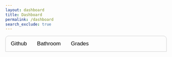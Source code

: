 ```yaml
---
layout: dashboard
title: Dashboard
permalink: /dashboard
search_exclude: true
---
```


<link rel="stylesheet" href="https://cdnjs.cloudflare.com/ajax/libs/animate.css/4.1.1/animate.min.css"/>

<style>
    body {
        font-family: Arial;
    }

    /* Style the tab */
    .tab {
        overflow: hidden;
        border: 1px solid #cccccc;
        background-color: transparent;
        border-top-right-radius: 10px;
        border-top-left-radius: 10px;
    }

    /* Style the buttons inside the tab */
    .tab button {
        background-color: inherit;
        float: left;
        border: none;
        outline: none;
        cursor: pointer;
        padding: 14px 16px;
        transition: 0.3s;
        font-size: 17px;
    }

    /* Change background color of buttons on hover */
    .tab button:hover {
        background-color: #5d5d5d !important;
    }

    /* Create an active/current tablink class */
    .tab button.active {
        background-color: #373737 !important;
    }

    /* Style the tab content */
    .tabcontent {
        display: none;
        padding: 6px 12px;
        border: 1px solid #ccc;
        border-bottom-right-radius: 10px;
        border-bottom-left-radius: 10px;
        border-top: none;
    }

    .container {
        display: flex;
        justify-content: left;
        width: 100%;
        max-width: 1200px;
        /* padding: 20px; */
        padding-bottom: 20px;
        padding-top: 20px;
        box-sizing: border-box;
    }

    .profile {
        display: flex;
        align-items: flex-start;
        max-width: 800px;
        width: 100%;
        background-color: #2c3e50;
        padding: 20px;
        border-radius: 10px;
        box-shadow: 0 0 10px rgba(0, 0, 0, 0.1);
    }

    .left-side {
        display: flex;
        flex-direction: column;
        align-items: flex-start;
        margin-right: 20px;
    }

    .avatar {
        border-radius: 50%;
        width: 100px;
        height: 100px;
        margin-bottom: 20px;
    }

    .modal {
        display: none;
        position: fixed;
        z-index: 1;
        left: 0;
        top: 0;
        width: 100%;
        height: 100%;
        overflow: auto;
        background-color: rgba(0, 0, 0, 0.4);
        /* Semi-transparent black background */
        padding-top: 60px;
    }

    .modal-content {
        background-color: #3c4e60;
        /* Same background color as .profile */
        margin: 5% auto;
        padding: 20px;
        border: 1px solid #888888;
        width: 80%;
        border-radius: 10px;
        /* Rounded corners */
        box-shadow: 0 0 10px rgba(255, 0, 0, 0.5);
        /* Red shadow for alert effect */
    }

    .close {
        color: #aaa;
        float: right;
        font-size: 28px;
        font-weight: bold;
    }

    .close:hover,
    .close:focus {
        color: black;
        text-decoration: none;
        cursor: pointer;
    }
</style>

<div class="tab">
    <button class="tablinks" onclick="openTab(event, 'Github')">Github</button>
    <button class="tablinks" onclick="openTab(event, 'Bathroom')">Bathroom</button>
    <button class="tablinks" onclick="openTab(event, 'Grades')">Grades</button>
</div>

<div id="Github" class="tabcontent">
    <h3 style="padding-left: 32px;" class="animate__animated animate__fadeIn">Github</h3>
    <!-- Modal Structure -->
    <div id="dataModal" class="modal">
        <div class="modal-content">
            <span class="close">&times;</span>
            <pre id="modalData"></pre>
        </div>
    </div>
    <!-- Analytics Page -->
    <!-- Analytics Page -->
    <div class="container animate__animated animate__fadeIn">
        <div id="profile" class="profile">
            <div class="left-side">
                <img id="avatar" class="avatar" src="" alt="User Avatar">
                <p id="username"></p>
            </div>
            <div class="details">
                <p id="profile-url"></p>
                <p id="issues-count"></p>
                <p id="prs-count"></p>
                <p id="commits-count"></p>
                <p id="repos-url"></p>
                <p id="public-repos"></p>
                <p id="public-gists"></p>
                <p id="followers"></p>
                <p id="following"></p>
            </div>
        </div>
        <!-- Commit cards will be inserted here -->
        <div id="commitCardsContainer" style="margin-top: 20px;"></div>
    </div>
</div>

<!-- Bathroom Tab -->
<div id="Bathroom" class="tabcontent">
    <h3 style="padding-left: 32px;" class="animate__animated animate__fadeIn">Bathroom</h3>
    <div class="container">
        <div class="components">
            <table>
                <thead>
                    <tr>
                        <th>Statistic</th>
                        <th>Value</th>
                    </tr>
                </thead>
                <tbody>
                    <tr>
                        <td>Average Duration (minutes)</td>
                        <td id="avg-duration">placeholder</td>
                    </tr>
                    <tr>
                        <td>Number of Times Gone</td>
                        <td id="num-times">placeholder</td>
                    </tr>
                </tbody>
            </table>
            <canvas id="bathroomChart" width="400" height="200"></canvas>
        </div>
    </div>
</div>

<!-- Grades Tab -->
<div id="Grades" class="tabcontent">
    <h3 style="padding-left: 32px;" class="animate__animated animate__fadeIn">Grades</h3>
    <div class="container">
        <div class="components">
            <table id="gradesTable" class="styled-table">
                <thead>
                    <tr>
                        <th>Assignment</th>
                        <th>Grade</th>
                    </tr>
                </thead>
                <tbody>
                    <!-- Dynamic content will be inserted here -->
                </tbody>
            </table>
            <label for="assignmentSelect">Choose an Assignment:</label>
            <select id="assignmentSelect"></select>
            <!-- Box and Whisker Plot Section -->
            <div class="chart-section" id="boxPlotSection">
                <h2>📦 Box and Whisker Plot</h2>
                <div id="boxPlot"></div>
            </div>
            <div class="chart-section" id="userGradeSection">
                <h2>🎓 Your Grade</h2>
                <p id="userGrade">Loading your grade...</p>
            </div>
        </div>
    </div>
</div>

<script>
    function openTab(evt, tabName) {
        var i, tabcontent, tablinks;
        tabcontent = document.getElementsByClassName("tabcontent");
        for (i = 0; i < tabcontent.length; i++) {
            tabcontent[i].style.display = "none";
        }
        tablinks = document.getElementsByClassName("tablinks");
        for (i = 0; i < tablinks.length; i++) {
            tablinks[i].className = tablinks[i].className.replace(" active", "");
        }
        document.getElementById(tabName).style.display = "block";
        evt.currentTarget.className += " active";
    }
</script>

<script type="module">
    import { pythonURI, fetchOptions } from '{{ site.baseurl }}/assets/js/api/config.js';

    const profileLinksUrl = `${pythonURI}/api/analytics/github/user/profile_links`;
    const userProfileUrl = `${pythonURI}/api/analytics/github/user`;
    const commitsUrl = `${pythonURI}/api/analytics/github/user/commits`;
    const prsUrl = `${pythonURI}/api/analytics/github/user/prs`;
    const issuesUrl = `${pythonURI}/api/analytics/github/user/issues`;

    async function fetchData() {
        try {
            const profileLinksRequest = fetch(profileLinksUrl, fetchOptions);
            const userProfileRequest = fetch(userProfileUrl, fetchOptions);
            const commitsRequest = fetch(commitsUrl, fetchOptions);
            const prsRequest = fetch(prsUrl, fetchOptions);
            const issuesRequest = fetch(issuesUrl, fetchOptions);

            const [profileLinksResponse, userProfileResponse, commitsResponse, prsResponse, issuesResponse] = await Promise.all([
                profileLinksRequest,
                userProfileRequest,
                commitsRequest,
                prsRequest,
                issuesRequest
            ]);

            if (!profileLinksResponse.ok || !userProfileResponse.ok || !commitsResponse.ok || !prsResponse.ok || !issuesResponse.ok) {
                throw new Error('Failed to fetch one or more resources');
            }

            const profileLinks = await profileLinksResponse.json();
            const userProfile = await userProfileResponse.json();
            const commitsData = await commitsResponse.json();
            const prsData = await prsResponse.json();
            const issuesData = await issuesResponse.json();

            const commitsArray = commitsData.details_of_commits || [];
            const commitsCount = commitsData.total_commit_contributions || 0;
            const prsArray = prsData.pull_requests || [];
            const prsCount = prsArray.length || 0;
            const issuesArray = issuesData.issues || [];
            const issuesCount = issuesArray.length || 0;

            const username = userProfile.login || 'N/A';
            const profileUrl = profileLinks.profile_url || 'N/A';
            const avatarUrl = userProfile.avatar_url || '';
            const publicReposUrl = profileLinks.repos_url || 'N/A';
            const publicRepos = userProfile.public_repos || 'N/A';
            const publicGists = userProfile.public_gists || 'N/A';
            const followers = userProfile.followers || 'N/A';
            const following = userProfile.following || 'N/A';

            document.getElementById('avatar').src = avatarUrl;
            document.getElementById('username').textContent = `Username: ${username}`;
            document.getElementById('profile-url').innerHTML = `Profile URL: <a href="${profileUrl}" target="_blank">${profileUrl}</a>`;
            document.getElementById('public-repos').textContent = `Public Repos: ${publicRepos}`;
            document.getElementById('public-gists').textContent = `Public Gists: ${publicGists}`;
            document.getElementById('followers').textContent = `Followers: ${followers}`;
            document.getElementById('following').textContent = `Following: ${following}`;

            document.getElementById('commits-count').innerHTML = '<a href="#" class="info-link"><i class="fas fa-info-circle info-icon"></i></a>' + `Commits: ${commitsCount}`;
            document.querySelector('#commits-count .info-link').addEventListener('click', (event) => {
                event.preventDefault();
                showModal(commitsArray);
            });

            document.getElementById('prs-count').innerHTML = '<a href="#" class="info-link"><i class="fas fa-info-circle info-icon"></i></a>' + `Pull Requests: ${prsCount}`;
            document.querySelector('#prs-count .info-link').addEventListener('click', (event) => {
                event.preventDefault();
                showModal(prsArray);
            });

            document.getElementById('issues-count').innerHTML = '<a href="#" class="info-link"><i class="fas fa-info-circle info-icon"></i></a>' + `Issues: ${issuesCount}`;
            document.querySelector('#issues-count .info-link').addEventListener('click', (event) => {
                event.preventDefault();
                showModal(issuesArray);
            });

            // 🔽 Add this to render commit cards beneath profile
            console.log("Sample commit:", commitsArray[0]);

            renderCommitCards(commitsArray, username);

        } catch (error) {
            console.error('Error fetching data:', error);
        }
    }

    function renderCommitCards(commitsArray, username) {
        const container = document.getElementById("commitCardsContainer");
        container.innerHTML = ""; // Clear old cards

        if (!commitsArray.length) {
            container.innerHTML = `<p>No recent commits found.</p>`;
            return;
        }

        // Flatten all commits from contributions.nodes
        let allCommits = [];
        for (const item of commitsArray) {
            const repo = item.repository?.nameWithOwner || "Unknown Repo";
            const nodes = item.contributions?.nodes || [];

            for (const node of nodes) {

                console.log("Commit node:", node);

                allCommits.push({
                    repo,
                    message: `🧾 ${node.commitCount} commit${node.commitCount > 1 ? 's' : ''}`,

                    date: node.occurredAt || node.committedDate || node.pushedDate || "Unknown date"
                });
            }
        }

        // Sort by date (most recent first)
        allCommits.sort((a, b) => new Date(b.date) - new Date(a.date));

        // Render top 10
        allCommits.slice(0, 10).forEach((commit, index) => {
            const card = document.createElement("div");
            card.className = "card animate__animated animate__fadeInUp";
            card.style.backgroundColor = "#34495e";
            card.style.color = "#fff";
            card.style.padding = "15px";
            card.style.borderRadius = "10px";
            card.style.marginBottom = "10px";
            card.style.boxShadow = "0 4px 6px rgba(0, 0, 0, 0.1)";
            card.style.animationDelay = `${index * 0.1}s`;

            const repoLink = document.createElement("a");
            repoLink.href = `https://github.com/${commit.repo}`;
            repoLink.target = "_blank";
            repoLink.textContent = commit.repo;
            repoLink.style.color = "#1abc9c";
            repoLink.style.textDecoration = "none";

            const message = document.createElement("p");
            message.textContent = `📝 ${commit.message}`;

            let dateStr = "Unknown time";
            const parsed = Date.parse(commit.date);
            if (!isNaN(parsed)) {
                dateStr = new Date(parsed).toLocaleString();
            }

            const dateElement = document.createElement("p");
            const dateOnly = new Date(commit.date).toLocaleDateString(undefined, {
                year: 'numeric',
                month: 'short',
                day: 'numeric'
            });
            dateElement.textContent = `📅 ${dateOnly}`;

            dateElement.style.fontSize = "0.9em";
            dateElement.style.color = "#bbb";

            card.appendChild(repoLink);
            card.appendChild(message);
            card.appendChild(dateElement);

            container.appendChild(card);
        });
    }

    function jsonToHtml(json) {
        const jsonString = JSON.stringify(json, null, 2);
        const urlPattern = /(https?:\/\/[^\s]+)/g;
        return jsonString.replace(urlPattern, '<a href="$1" target="_blank">$1</a>');
    }

    function showModal(data) {
        const modal = document.getElementById('dataModal');
        const modalData = document.getElementById('modalData');
        const closeBtn = document.getElementsByClassName('close')[0];

        modalData.innerHTML = jsonToHtml(data);
        modal.style.display = 'block';

        closeBtn.onclick = function () {
            modal.style.display = 'none';
        };

        window.onclick = function (event) {
            if (event.target == modal) {
                modal.style.display = 'none';
            }
        };
    }

    fetchData();
</script>


<script type="module" src="https://unpkg.com/ionicons@7.1.0/dist/ionicons/ionicons.esm.js"></script>
<script nomodule src="https://unpkg.com/ionicons@7.1.0/dist/ionicons/ionicons.js"></script>
<script src="https://cdn.jsdelivr.net/npm/chart.js"></script>
<script src="https://cdn.plot.ly/plotly-latest.min.js"></script>

<script type="module">
    import { pythonURI, javaURI, fetchOptions } from '{{site.baseurl}}/assets/js/api/config.js';

    function calculateAverageDuration(timeIn) {
        const visits = timeIn.split(',');
        let totalDuration = 0;
        visits.forEach(visit => {
            const [checkIn, checkOut] = visit.split('-');
            const formatTime = time => time.padStart(5, '0');
            const checkInTime = new Date('1970-01-01T' + formatTime(checkIn)).getTime();
            const checkOutTime = new Date('1970-01-01T' + formatTime(checkOut)).getTime();
            totalDuration += (checkOutTime - checkInTime) / 1000 / 60;
        });
        return totalDuration / visits.length;
    }

    function getTinkle(personName) {
        fetch(`${javaURI}/api/tinkle/${personName}`, { ...fetchOptions, credentials: 'include' })
            .then(response => response.ok ? response.json() : null)
            .then(data => {
                if (!data) return;
                const timeIn = data.timeIn;
                document.getElementById('num-times').textContent = timeIn.split(',').length;
                document.getElementById('avg-duration').textContent = calculateAverageDuration(timeIn).toFixed(2);
                updateChart(timeIn);
            })
            .catch(console.error);
    }

    function getPerson() {
        fetch(`${javaURI}/api/person/get`, { ...fetchOptions, credentials: 'include' })
            .then(response => response.ok ? response.json() : null)
            .then(data => { if (data) getTinkle(encodeURIComponent(data.name)); })
            .catch(console.error);
    }

    function getPeriod(time) {
        const periods = [
            ['08:35', '09:41'],
            ['09:46', '10:55'],
            ['11:37', '12:43'],
            ['13:18', '14:24'],
            ['14:29', '15:35']
        ];
        const t = new Date('1970-01-01T' + time).getTime();
        return periods.findIndex(([start, end]) => t >= new Date('1970-01-01T' + start).getTime() && t <= new Date('1970-01-01T' + end).getTime()) + 1;
    }

    function updateChart(timeIn) {
        const periodCounts = Array(5).fill(0);
        timeIn.split(',').forEach(visit => {
            const checkIn = visit.split('-')[0];
            const period = getPeriod(checkIn);
            if (period) periodCounts[period - 1]++;
        });
        const ctx = document.getElementById('bathroomChart').getContext('2d');
        new Chart(ctx, {
            type: 'bar',
            data: {
                labels: ['P1', 'P2', 'P3', 'P4', 'P5'],
                datasets: [{
                    label: 'Bathroom Usage',
                    data: periodCounts,
                    backgroundColor: 'rgba(54, 162, 235, 0.5)',
                    borderColor: 'rgba(54, 162, 235, 1)',
                    borderWidth: 1
                }]
            },
            options: { scales: { y: { beginAtZero: true } } }
        });
    }

    window.addEventListener('load', getPerson);
</script>

<script type="module">
    import { javaURI, fetchOptions } from '{{site.baseurl}}/assets/js/api/config.js';
    let userId = -1;
    let grades = [];
    let assignment;

    function populateTable(grades) {
        const tableBody = document.getElementById("gradesTable").getElementsByTagName("tbody")[0];
        
        tableBody.innerHTML = "";

        grades.forEach(stugrade => {
            let row = tableBody.insertRow();

            let cell1 = row.insertCell(0);
            cell1.textContent = stugrade[1];

            let cell2 = row.insertCell(1);
            cell2.textContent = stugrade[0];
        });

        displayAverage(grades);
    }

    function displayAverage(grades) {
        let total = 0;
        let count = grades.length;

        grades.forEach(stugrade => {
            total += parseFloat(stugrade[0]); 
        });

        let average = (total / count).toFixed(2); 

        const averageDiv = document.getElementById("averageDiv");
        if (averageDiv) {
            averageDiv.innerHTML = `<strong>Average Grade: ${average}</strong>`;
        } else {
            const newAverageDiv = document.createElement("div");
            newAverageDiv.id = "averageDiv";
            newAverageDiv.innerHTML = `<strong>Average Grade: ${average}</strong>`;
            document.body.appendChild(newAverageDiv);
        }
    }

    async function getUserId() {
        const url_persons = `${javaURI}/api/person/get`;
        await fetch(url_persons, fetchOptions)
            .then(response => {
                if (!response.ok) {
                    throw new Error(`Spring server response: ${response.status}`);
                }
                return response.json();
            })
            .then(data => {
                userId = data.id;
            })
            .catch(error => {
                console.error("Java Database Error:", error);
            });
    }

    async function fetchAssignmentbyId(assignmentId) {
        try {
            const response = await fetch(javaURI + "/api/assignments/" + String(assignmentId), {
                method: 'GET',
                headers: {
                    'Content-Type': 'application/json',
                }
            });

            if (!response.ok) {
                throw new Error(`Failed to fetch assignments: ${response.statusText}`);
            }

            const assignment = await response.text();
            return assignment;  

        } catch (error) {
            console.error('Error fetching assignments:', error);
        }
    }

    async function getGrades() {
        const urlGrade = javaURI + '/api/synergy/grades';

        try {
            const response = await fetch(urlGrade, {
                method: 'GET',
                credentials: 'include',
            });

            if (!response.ok) {
                throw new Error('Failed to get data: ' + response.statusText);
            }

            const data = await response.json();
            await getUserId();  

            for (const grade of data) {
                if (grade.studentId == userId) {
                    let stugrade = [];
                    stugrade.push(grade.grade);
                    
                    const assignmentDetails = await fetchAssignmentbyId(grade.assignmentId);
                    stugrade.push(assignmentDetails);
                    
                    grades.push(stugrade);
                }
            }

            populateTable(grades);

        } catch (error) {
            console.error('Error fetching grades:', error);
        }
    }

    window.onload = async function() {
        await getUserId();
        await getGrades(); 
    };
</script>

<script type="module">
    import { javaURI, fetchOptions } from '{{ site.baseurl }}/assets/js/api/config.js';
    document.getElementById('assignmentSelect').addEventListener('change', fetchGrades);

    async function loadAssignments() {
        const options = {
            URL: `${javaURI}/api/synergy/grades`,
            method: "GET",
            cache: "no-cache",
        };
        console.log(options.URL);
        try {
            const response = await fetch(options.URL, fetchOptions);
            if (!response.ok) {
                throw new Error(`Failed to load assignments: ${response.status}`);
            }
            const responseData = await response.json();
            const assignmentIds = [...new Set(responseData.map(item => item.assignmentId))];
            console.log("API Response Data:", responseData);
            console.log("assignment IDS:", assignmentIds);
            const assignmentSelect = document.getElementById('assignmentSelect');
            assignmentSelect.innerHTML = "";
            assignmentIds.forEach(id => {
                const option = document.createElement('option');
                option.value = id;
                option.text = `Assignment ${id}`;
                assignmentSelect.add(option);
            });
        } catch (error) {
            console.error(error.message);
        }
    }

    async function fetchGrades() {
        const assignmentId = document.getElementById('assignmentSelect').value;
        const options = {
            method: "GET",
            cache: "no-cache",
        };
        try {
            const gradesResponse = await fetch(`${javaURI}/api/analytics/assignment/${assignmentId}/grades`, fetchOptions);
            if (!gradesResponse.ok) {
                throw new Error(`Failed to fetch grades data: ${gradesResponse.status}`);
            }
            const gradesText = await gradesResponse.text();
            console.log("Grades Response Text:", gradesText);
            if (!gradesText) {
                throw new Error("Response body is empty");
            }
            const gradesData = JSON.parse(gradesText);
            const grades = gradesData.grades;
            console.log("grades:", grades);
            const userResponse = await fetch(`${javaURI}/api/analytics/assignment/${assignmentId}/student/grade`, fetchOptions);
            if (!userResponse.ok) {
                throw new Error(`Failed to fetch user-specific grades: ${userResponse.status}`);
            }
            const userData = await userResponse.json();
            console.log("Grades Data:", grades);
            console.log("User Data:", userData);
            createBoxPlot(grades, userData);
            showCharts();
            displayUserData(userData);
        } catch (error) {
            console.error("Error fetching or parsing grades:", error.message);
        }
    }

    let thereIsABoxPlot = false;
    function createBoxPlot(grades, userData) {
        if (!thereIsABoxPlot) {
            thereIsABoxPlot = true;
        } else {
            Plotly.purge(document.getElementById("boxPlot"));
        }
        const trace = {
            y: grades,
            type: 'box',
            name: 'Grades',
            marker: { color: 'rgba(255, 193, 7, 0.6)' },
            line: { color: '#ffa726' }
        };
        const userTrace = {
            y: [userData],
            x: ['Grades'],  // Ensures the dot aligns with the box plot's category
            mode: 'markers',
            name: 'Your Grade',
            marker: { color: 'red', size: 10 }
        };

        const data = [trace, userTrace];
        const layout = {
            title: 'Grades Box and Whisker Plot',
            titlefont: { color: '#ffa726' },
            yaxis: { title: 'Grades', zeroline: false, color: '#ffffff' },
            paper_bgcolor: '#2c2c2e',
            plot_bgcolor: '#2c2c2e'
        };
        Plotly.newPlot('boxPlot', data, layout);
    }

    function showCharts() {
        document.getElementById('boxPlotSection').classList.add('visible');
    }

    window.onload = loadAssignments;

    function displayUserData(userData) {
        const userGradeElement = document.getElementById('userGrade');
        if (userData) {
            userGradeElement.textContent = `Your grade for this assignment is: ${userData}`;
        } else {
            console.warn("Unexpected User Data Structure:", userData);
            userGradeElement.textContent = "No grade available for this assignment.";
        }
    }
</script>
